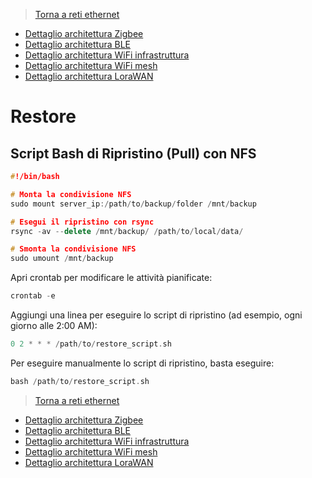>[Torna a reti ethernet](archeth.md)

- [Dettaglio architettura Zigbee](archzigbee.md)
- [Dettaglio architettura BLE](archble.md)
- [Dettaglio architettura WiFi infrastruttura](archwifi.md)
- [Dettaglio architettura WiFi mesh](archmesh.md) 
- [Dettaglio architettura LoraWAN](lorawanclasses.md) 

# **Restore** 

## **Script Bash di Ripristino (Pull) con NFS** 

``` C++
#!/bin/bash

# Monta la condivisione NFS
sudo mount server_ip:/path/to/backup/folder /mnt/backup

# Esegui il ripristino con rsync
rsync -av --delete /mnt/backup/ /path/to/local/data/

# Smonta la condivisione NFS
sudo umount /mnt/backup
```
Apri crontab per modificare le attività pianificate:
``` C++
crontab -e
``` 
Aggiungi una linea per eseguire lo script di ripristino (ad esempio, ogni giorno alle 2:00 AM):
``` C++
0 2 * * * /path/to/restore_script.sh
```

Per eseguire manualmente lo script di ripristino, basta eseguire:
``` C++
bash /path/to/restore_script.sh
```

>[Torna a reti ethernet](archeth.md)

- [Dettaglio architettura Zigbee](archzigbee.md)
- [Dettaglio architettura BLE](archble.md)
- [Dettaglio architettura WiFi infrastruttura](archwifi.md)
- [Dettaglio architettura WiFi mesh](archmesh.md) 
- [Dettaglio architettura LoraWAN](lorawanclasses.md) 

